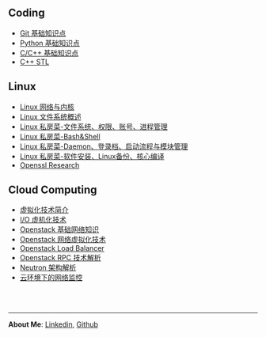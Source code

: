 ## Coding
- [Git 基础知识点](http://303babc1.wiz03.com/share/s/0MeWL10l549i2ZM6hW3Y1-ga11J6D20NFQvF2PipBr3HDq80)
- [Python 基础知识点](http://303babc1.wiz03.com/share/s/0MeWL10l549i2ZM6hW3Y1-ga1upSat27fQHf2OfWJr09OiqQ)
- [C/C++ 基础知识点](http://303babc1.wiz03.com/share/s/0MeWL10l549i2ZM6hW3Y1-ga0NFhK_0aBA9O21l9b91uEiFh)
- [C++ STL](http://303babc1.wiz03.com/share/s/0MeWL10l549i2ZM6hW3Y1-ga3D-SC53ztQ7Z2w3ur_1cNGjC)


## Linux
- [Linux 网络与内核](http://303babc1.wiz03.com/share/s/0MeWL10l549i2ZM6hW3Y1-ga0c8dqQ1xGkW62uwa0r19jyJ9)
- [Linux 文件系统概述](http://303babc1.wiz03.com/share/s/0MeWL10l549i2ZM6hW3Y1-ga3ipZnF1upQtz212yrl1w5bSN)
- [Linux 私房菜-文件系统、权限、账号、进程管理](http://303babc1.wiz03.com/share/s/0MeWL10l549i2ZM6hW3Y1-ga0Z2JkC3e_Q2n2Ts6HY3RVsIO)
- [Linux 私房菜-Bash&Shell](http://303babc1.wiz03.com/share/s/0MeWL10l549i2ZM6hW3Y1-ga2CMXxB08bk_O2vO2lL3vWAEw)
- [Linux 私房菜-Daemon、登录档、启动流程与模块管理](http://303babc1.wiz03.com/share/s/0MeWL10l549i2ZM6hW3Y1-ga2Hfyum21WQx42fsSN52ZfkJ9)
- [Linux 私房菜-软件安装、Linux备份、核心编译](http://303babc1.wiz03.com/share/s/0MeWL10l549i2ZM6hW3Y1-ga2TZm-m04QAYL2Db2bT3z7EBq)
- [Openssl Research](http://303babc1.wiz03.com/share/s/0MeWL10l549i2ZM6hW3Y1-ga0S49GD3nb4kU2oht9C0jvAlB)

## Cloud Computing
- [虚拟化技术简介](http://303babc1.wiz03.com/share/s/0MeWL10l549i2ZM6hW3Y1-ga0NyzxW2jxkyq2Ycv4J0mhH0s)
- [I/O 虚机化技术](http://303babc1.wiz03.com/share/s/0MeWL10l549i2ZM6hW3Y1-ga2y_HJN2d24My2nTMFQ1Q-wSh)
- [Openstack 基础网络知识](http://303babc1.wiz03.com/share/s/0MeWL10l549i2ZM6hW3Y1-ga1O6ZWR3BDkhn26pZAE3jseCY)
- [Openstack 网络虚拟化技术](http://303babc1.wiz03.com/share/s/0MeWL10l549i2ZM6hW3Y1-ga17I_lN3tp4aa245CXP1DZjU2)
- [Openstack Load Balancer](http://303babc1.wiz03.com/share/s/0MeWL10l549i2ZM6hW3Y1-ga1GfZC205SQ4B2W8DGd27vWCq)
- [Openstack RPC 技术解析](http://303babc1.wiz03.com/share/s/0MeWL10l549i2ZM6hW3Y1-ga2yRyzQ3J2Qp82657732aJ1b5)
- [Neutron 架构解析](http://303babc1.wiz03.com/share/s/0MeWL10l549i2ZM6hW3Y1-ga1laFOY3w_QNv2GoITD3JYwtP)
- [云环境下的网络监控](http://303babc1.wiz03.com/share/s/0MeWL10l549i2ZM6hW3Y1-ga1unVWR0xnA142Btsy233k1tu)


<br/><br/>

---
**About Me**: [Linkedin](https://www.linkedin.com/in/maofeng-huang-79b91411b/), [Github](https://github.com/danster)
